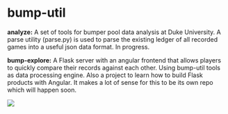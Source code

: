 # bump-util
**analyze:** 
A set of tools for bumper pool data analysis at Duke University. A parse utility (parse.py) is used to parse the existing ledger of all recorded games into a useful json data format. In progress. 

**bump-explore:**
A Flask server with an angular frontend that allows players to quickly compare their records against each other. Using bump-util tools as data processing engine. Also a project to learn how to build Flask products with Angular. It makes a lot of sense for this to be its own repo which will happen soon. 

![](/images/bump-explorerecord.gif)
